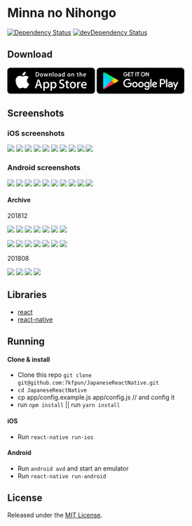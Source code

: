 # Minna no Nihongo

[![Dependency Status](https://david-dm.org/7kfpun/JapaneseReactNative.svg)](https://david-dm.org/7kfpun/JapaneseReactNative) [![devDependency Status](https://david-dm.org/7kfpun/JapaneseReactNative/dev-status.svg)](https://david-dm.org/7kfpun/JapaneseReactNative?type=dev)

## Download

[![App Store Button](assets/app-store.png "App Store Button")](https://itunes.apple.com/us/app/id1447639161?mt=8)
[![Play Store Button](assets/google-play.png "Google Play Button")](https://play.google.com/store/apps/details?id=com.kfpun.nihongo)

## Screenshots

### iOS screenshots

<img src="https://raw.github.com/7kfpun/JapaneseReactNative/master/assets/screenshots/ios0.png" width="175"> <img src="https://raw.github.com/7kfpun/JapaneseReactNative/master/assets/screenshots/ios1.png" width="175"> <img src="https://raw.github.com/7kfpun/JapaneseReactNative/master/assets/screenshots/ios2.png" width="175"> <img src="https://raw.github.com/7kfpun/JapaneseReactNative/master/assets/screenshots/ios3.png" width="175"> <img src="https://raw.github.com/7kfpun/JapaneseReactNative/master/assets/screenshots/ios4.png" width="175"> <img src="https://raw.github.com/7kfpun/JapaneseReactNative/master/assets/screenshots/ios5.png" width="175"> <img src="https://raw.github.com/7kfpun/JapaneseReactNative/master/assets/screenshots/ios6.png" width="175"> <img src="https://raw.github.com/7kfpun/JapaneseReactNative/master/assets/screenshots/ios7.png" width="175"> <img src="https://raw.github.com/7kfpun/JapaneseReactNative/master/assets/screenshots/ios8.png" width="175"> <img src="https://raw.github.com/7kfpun/JapaneseReactNative/master/assets/screenshots/ios9.png" width="175">

### Android screenshots

<img src="https://raw.github.com/7kfpun/JapaneseReactNative/master/assets/screenshots/android0.png" width="175"> <img src="https://raw.github.com/7kfpun/JapaneseReactNative/master/assets/screenshots/android1.png" width="175"> <img src="https://raw.github.com/7kfpun/JapaneseReactNative/master/assets/screenshots/android2.png" width="175"> <img src="https://raw.github.com/7kfpun/JapaneseReactNative/master/assets/screenshots/android3.png" width="175"> <img src="https://raw.github.com/7kfpun/JapaneseReactNative/master/assets/screenshots/android4.png" width="175"> <img src="https://raw.github.com/7kfpun/JapaneseReactNative/master/assets/screenshots/android5.png" width="175"> <img src="https://raw.github.com/7kfpun/JapaneseReactNative/master/assets/screenshots/android6.png" width="175"> <img src="https://raw.github.com/7kfpun/JapaneseReactNative/master/assets/screenshots/android7.png" width="175"> <img src="https://raw.github.com/7kfpun/JapaneseReactNative/master/assets/screenshots/android8.png" width="175"> <img src="https://raw.github.com/7kfpun/JapaneseReactNative/master/assets/screenshots/android9.png" width="175">

#### Archive

201812

<img src="https://raw.github.com/7kfpun/JapaneseReactNative/master/assets/screenshots/archive/201812/ios0.png" width="80"> <img src="https://raw.github.com/7kfpun/JapaneseReactNative/master/assets/screenshots/archive/201812/ios1.png" width="80"> <img src="https://raw.github.com/7kfpun/JapaneseReactNative/master/assets/screenshots/archive/201812/ios2.png" width="80"> <img src="https://raw.github.com/7kfpun/JapaneseReactNative/master/assets/screenshots/archive/201812/ios3.png" width="80"> <img src="https://raw.github.com/7kfpun/JapaneseReactNative/master/assets/screenshots/archive/201812/ios4.png" width="80"> <img src="https://raw.github.com/7kfpun/JapaneseReactNative/master/assets/screenshots/archive/201812/ios5.png" width="80"> <img src="https://raw.github.com/7kfpun/JapaneseReactNative/master/assets/screenshots/archive/201812/ios6.png" width="80">

<img src="https://raw.github.com/7kfpun/JapaneseReactNative/master/assets/screenshots/archive/201812/android0.png" width="80"> <img src="https://raw.github.com/7kfpun/JapaneseReactNative/master/assets/screenshots/archive/201812/android1.png" width="80"> <img src="https://raw.github.com/7kfpun/JapaneseReactNative/master/assets/screenshots/archive/201812/android2.png" width="80"> <img src="https://raw.github.com/7kfpun/JapaneseReactNative/master/assets/screenshots/archive/201812/android3.png" width="80"> <img src="https://raw.github.com/7kfpun/JapaneseReactNative/master/assets/screenshots/archive/201812/android4.png" width="80"> <img src="https://raw.github.com/7kfpun/JapaneseReactNative/master/assets/screenshots/archive/201812/android5.png" width="80"> <img src="https://raw.github.com/7kfpun/JapaneseReactNative/master/assets/screenshots/archive/201812/android6.png" width="80">

201808

<img src="https://raw.github.com/7kfpun/JapaneseReactNative/master/assets/screenshots/archive/201808/ios0.png" width="80"> <img src="https://raw.github.com/7kfpun/JapaneseReactNative/master/assets/screenshots/archive/201808/ios1.png" width="80"> <img src="https://raw.github.com/7kfpun/JapaneseReactNative/master/assets/screenshots/archive/201808/ios2.png" width="80"> <img src="https://raw.github.com/7kfpun/JapaneseReactNative/master/assets/screenshots/archive/201808/ios3.png" width="80">

## Libraries

* [react](https://github.com/facebook/react)
* [react-native](https://github.com/facebook/react-native)

## Running

#### Clone & install

* Clone this repo `git clone git@github.com:7kfpun/JapaneseReactNative.git`
* `cd JapaneseReactNative`
* cp app/config.example.js app/config.js  // and config it
* run `npm install` || run `yarn install`

#### iOS

* Run `react-native run-ios`

#### Android

* Run `android avd` and start an emulator
* Run `react-native run-android`

## License

Released under the [MIT License](http://opensource.org/licenses/MIT).
